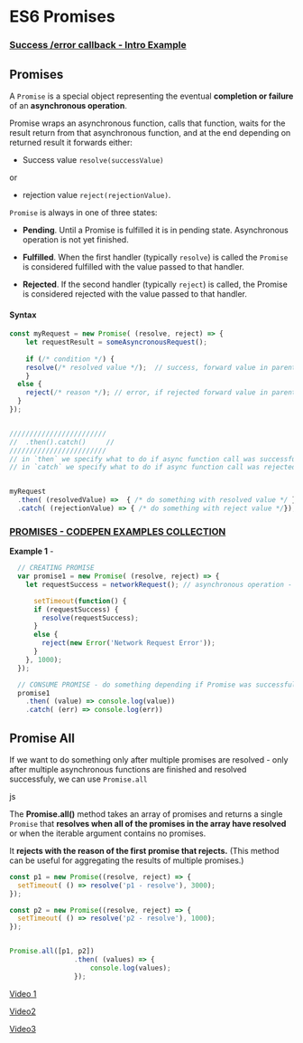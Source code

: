 # ES6 Promises





### [Success /error callback - Intro Example](<https://codepen.io/Denzelzeldi/pen/zXLELa?editors=0012>)





## Promises

A `Promise` is a special object representing the eventual **completion or failure** of an **asynchronous operation**.



Promise wraps an asynchronous function,  calls that function,  waits for the result return from that asynchronous function,  and at the end depending on returned result it forwards either: 

- Success value `resolve(successValue)` 

or 

- rejection value  `reject(rejectionValue)`.





`Promise` is always in one of three states:

- **Pending**. Until a Promise is fulfilled it is in pending state. Asynchronous operation is not yet finished.

- **Fulfilled**. When the first handler (typically `resolve`) is called the `Promise` is considered fulfilled with the value passed to that handler.

- **Rejected**. If the second handler (typically `reject`) is called, the Promise is considered rejected with the value passed to that handler.

  

#### Syntax

```js
const myRequest = new Promise( (resolve, reject) => {
	let requestResult = someAsyncronousRequest();
  
	if (/* condition */) {
  	resolve(/* resolved value */);	// success, forward value in parentheses to `.then()`
	}
  else {
  	reject(/* reason */); // error, if rejected forward value in parentheses to `.catch()`
  }
});


////////////////////////
//  .then().catch()		//
////////////////////////
// in `then` we specify what to do if async function call was successful (`resolve` value is returned)
// in `catch` we specify what to do if async function call was rejected (`reject` value is returned)


myRequest
  .then( (resolvedValue) =>  { /* do something with resolved value */ })
  .catch( (rejectionValue) => { /* do something with reject value */});


```





### [PROMISES - CODEPEN EXAMPLES COLLECTION](<https://codepen.io/collection/DRgOor/>)





**Example 1**  -  

```js
  // CREATING PROMISE
  var promise1 = new Promise( (resolve, reject) => {
    let requestSuccess = networkRequest(); // asynchronous operation - truthy or falsy value

      setTimeout(function() {
      if (requestSuccess) {
        resolve(requestSuccess);
      } 
      else {
        reject(new Error('Network Request Error'));
      }      
    }, 1000);
  });

  // CONSUME PROMISE - do something depending if Promise was successful or rejected
  promise1
    .then( (value) => console.log(value))
    .catch( (err) => console.log(err))
```







## Promise All



If we want to do something only after multiple promises are resolved - only after multiple asynchronous functions are finished and resolved successfuly, we can use `Promise.all`

js

The **Promise.all()** method  takes an array of promises and returns a single `Promise` that **resolves when all of the promises in the array have resolved** or when the iterable argument contains no promises. 

It **rejects with the reason of the first promise that rejects.** (This method can be useful for aggregating the results of multiple promises.)



```js
const p1 = new Promise((resolve, reject) => {
  setTimeout( () => resolve('p1 - resolve'), 3000);
});

const p2 = new Promise((resolve, reject) => {
  setTimeout( () => resolve('p2 - resolve'), 1000);
}); 


Promise.all([p1, p2])
				.then( (values) => { 
  					console.log(values); 
				});
```







[Video 1](<https://www.youtube.com/watch?time_continue=4&v=9nwPenviboM>)

[Video2](<https://www.youtube.com/watch?v=DHvZLI7Db8E>)

[Video3](<https://www.youtube.com/watch?v=s6SH72uAn3Q>)